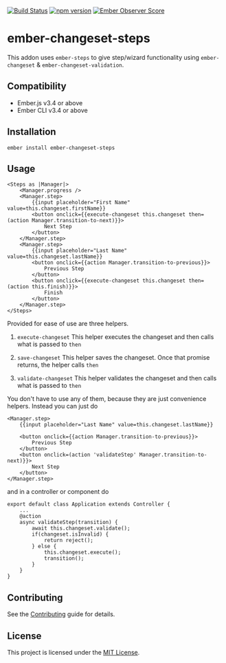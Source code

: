 [![Build Status](https://travis-ci.org/Gavant/ember-changeset-steps.svg?branch=master)](https://travis-ci.org/Gavant/ember-changeset-steps)
[![npm version](https://badge.fury.io/js/ember-changeset-steps.svg)](https://badge.fury.io/js/ember-changeset-steps)
[![Ember Observer Score](http://emberobserver.com/badges/ember-changeset-steps.svg)](http://emberobserver.com/addons/ember-changeset-steps)

# ember-changeset-steps

This addon uses `ember-steps` to give step/wizard functionality using `ember-changeset` & `ember-changeset-validation`.

## Compatibility

-   Ember.js v3.4 or above
-   Ember CLI v3.4 or above

## Installation

```
ember install ember-changeset-steps
```

## Usage

```
<Steps as |Manager|>
    <Manager.progress />
    <Manager.step>
        {{input placeholder="First Name" value=this.changeset.firstName}}
        <button onclick={{execute-changeset this.changeset then=(action Manager.transition-to-next)}}>
            Next Step
        </button>
    </Manager.step>
    <Manager.step>
        {{input placeholder="Last Name" value=this.changeset.lastName}}
        <button onclick={{action Manager.transition-to-previous}}>
            Previous Step
        </button>
        <button onclick={{execute-changeset this.changeset then=(action this.finish)}}>
            Finish
        </button>
    </Manager.step>
</Steps>
```

Provided for ease of use are three helpers.

1. `execute-changeset`
   This helper executes the changeset and then calls what is passed to `then`

2. `save-changeset`
   This helper saves the changeset. Once that promise returns, the helper calls `then`

3. `validate-changeset`
   This helper validates the changeset and then calls what is passed to `then`

You don't have to use any of them, because they are just convenience helpers. Instead you can just do

```
<Manager.step>
    {{input placeholder="Last Name" value=this.changeset.lastName}}

    <button onclick={{action Manager.transition-to-previous}}>
        Previous Step
    </button>
    <button onclick=(action 'validateStep' Manager.transition-to-next)}}>
        Next Step
    </button>
</Manager.step>
```

and in a controller or component do

```
export default class Application extends Controller {
    ...
    @action
    async validateStep(transition) {
        await this.changeset.validate();
        if(changeset.isInvalid) {
            return reject();
        } else {
            this.changeset.execute();
            transition();
        }
    }
}
```

## Contributing

See the [Contributing](CONTRIBUTING.md) guide for details.

## License

This project is licensed under the [MIT License](LICENSE.md).
